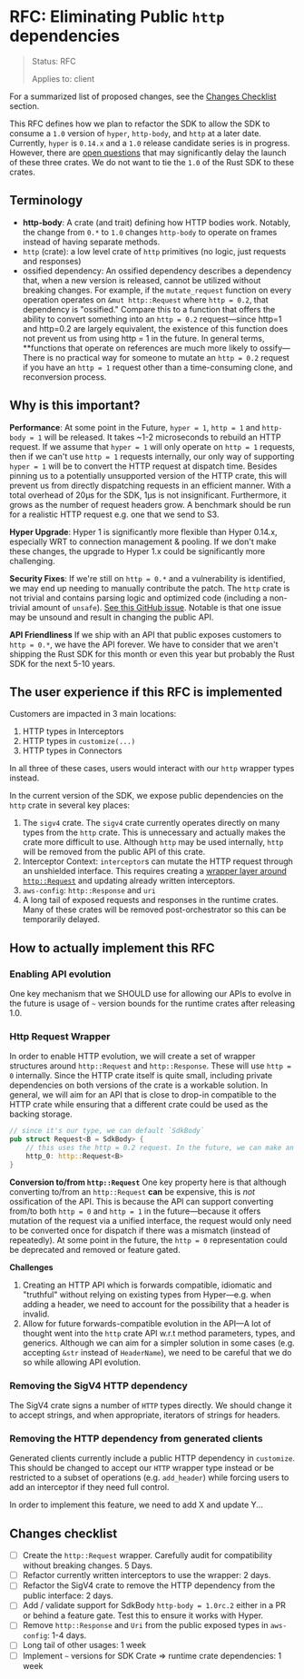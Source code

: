 <!-- Give your RFC a descriptive name saying what it would accomplish or what feature it defines -->
RFC: Eliminating Public `http` dependencies
=============

> Status: RFC
>
> Applies to: client

<!-- A great RFC will include a list of changes at the bottom so that the implementor can be sure they haven't missed anything -->
For a summarized list of proposed changes, see the [Changes Checklist](#changes-checklist) section.

<!-- Insert a short paragraph explaining, at a high level, what this RFC is for -->
This RFC defines how we plan to refactor the SDK to allow the SDK to consume a `1.0` version of `hyper`, `http-body`,
and `http` at a later date. Currently, `hyper` is `0.14.x` and a `1.0` release candidate series is in progress. However,
there are [open questions](https://github.com/orgs/hyperium/projects/1/views/4) that may significantly delay the launch
of
these three crates. We do not want to tie the `1.0` of the Rust SDK to these crates.

<!-- The "Terminology" section is optional but is really useful for defining the technical terms you're using in the RFC -->
Terminology
-----------

- **http-body**: A crate (and trait) defining how HTTP bodies work. Notably, the change from `0.*` to `1.0` changes `http-body`
  to operate on frames instead of having separate methods.
- `http` (crate): a low level crate of `http` primitives (no logic, just requests and responses)
- ossified dependency: An ossified dependency describes a dependency that, when a new version is released, cannot be utilized without breaking changes. For example, if the `mutate_request` function on every operation operates on `&mut http::Request` where `http = 0.2`, that dependency is "ossified." Compare this to a function that offers the ability to convert something into an `http = 0.2` request—since http=1 and http=0.2 are largely equivalent, the
  existence of this function does not prevent us from using http = 1 in the future. In general terms, **functions that operate on references are much more likely to ossify—There is no practical way for someone to mutate an `http = 0.2` request if you have an `http = 1` request other than a time-consuming clone, and reconversion process.

<!-- Explain how users will use this new feature and, if necessary, how this compares to the current user experience -->

## Why is this important?

**Performance**:
At some point in the Future, `hyper = 1`, `http = 1` and `http-body = 1` will be released. It takes ~1-2 microseconds to rebuild an HTTP request. If we assume that `hyper = 1` will only operate on `http = 1` requests, then if we can't use `http = 1` requests internally, our only way of supporting `hyper = 1` will be to convert the HTTP request at dispatch time. Besides pinning us to a potentially unsupported version of the HTTP crate, this will prevent us from directly dispatching requests in an efficient manner. With a total overhead of 20µs for the SDK, 1µs is not insignificant. Furthermore, it grows as the number of request headers grow. A benchmark should be run for a realistic HTTP request e.g. one that we send to S3.

**Hyper Upgrade**:
Hyper 1 is significantly more flexible than Hyper 0.14.x, especially WRT to connection management & pooling. If we don't make these changes, the upgrade to Hyper 1.x could be significantly more challenging.

**Security Fixes**:
If we're still on `http = 0.*` and a vulnerability is identified, we may end up needing to manually contribute the patch. The `http` crate is not trivial and contains parsing logic and optimized code (including a non-trivial amount of `unsafe`). [See this GitHub issue](https://github.com/hyperium/http/issues/412). Notable is that one issue may be unsound and result in changing the public API.

**API Friendliness**
If we ship with an API that public exposes customers to `http = 0.*`, we have the API forever. We have to consider that we aren't shipping the Rust SDK for this month or even this year but probably the Rust SDK for the next 5-10 years.

The user experience if this RFC is implemented
----------------------------------------------
Customers are impacted in 3 main locations:
1. HTTP types in Interceptors
2. HTTP types in `customize(...)`
3. HTTP types in Connectors

In all three of these cases, users would interact with our `http` wrapper types instead.


In the current version of the SDK, we expose public dependencies on the `http` crate in several key places:

1. The `sigv4` crate. The `sigv4` crate currently operates directly on many types from the `http` crate. This is unnecessary and actually makes the crate more difficult to use. Although `http` may be used internally, `http` will be removed from the public API of this crate.
2. Interceptor Context: `interceptor`s can mutate the HTTP request through an unshielded interface. This requires creating a [wrapper layer around `http::Request`](#http-request-wrapper) and updating already written interceptors.
3. `aws-config`: `http::Response` and `uri`
4. A long tail of exposed requests and responses in the runtime crates. Many of these crates will be removed post-orchestrator so this can be temporarily delayed.

<!-- Explain the implementation of this new feature -->
How to actually implement this RFC
----------------------------------

### Enabling API evolution
One key mechanism that we SHOULD use for allowing our APIs to evolve in the future is usage of `~` version bounds for the runtime crates after releasing 1.0.

### Http Request Wrapper

In order to enable HTTP evolution, we will create a set of wrapper structures around `http::Request` and `http::Response`. These will use `http = 0` internally. Since the HTTP crate itself is quite small, including private dependencies on both versions of the crate is a workable solution. In general, we will aim for an API that is close to drop-in compatible to the HTTP crate while ensuring that a different crate could be used as the backing storage.

```rust
// since it's our type, we can default `SdkBody`
pub struct Request<B = SdkBody> {
    // this uses the http = 0.2 request. In the future, we can make an internal enum to allow storing an http = 1
    http_0: http::Request<B>
}
```

**Conversion to/from `http::Request`**
One key property here is that although converting to/from an `http::Request` **can** be expensive, this is *not* ossification of the API. This is because the API can support converting from/to both `http = 0` and `http = 1` in the future—because it offers mutation of the request via a unified interface, the request would only need to be converted once for dispatch if there was a mismatch (instead of repeatedly). At some point in the future, the `http = 0` representation could be deprecated and removed or feature gated.

**Challenges**
1. Creating an HTTP API which is forwards compatible, idiomatic and "truthful" without relying on existing types from Hyper—e.g. when adding a header, we need to account for the possibility that a header is invalid.
2. Allow for future forwards-compatible evolution in the API—A lot of thought went into the `http` crate API w.r.t method parameters, types, and generics. Although we can aim for a simpler solution in some cases (e.g. accepting `&str` instead of `HeaderName`), we need to be careful that we do so while allowing API evolution.

### Removing the SigV4 HTTP dependency
The SigV4 crate signs a number of `HTTP` types directly. We should change it to accept strings, and when appropriate, iterators of strings for headers.

### Removing the HTTP dependency from generated clients
Generated clients currently include a public HTTP dependency in `customize`. This should be changed to accept our `HTTP` wrapper type instead or be restricted to a subset of operations (e.g. `add_header`) while forcing users to add an interceptor if they need full control.


In order to implement this feature, we need to add X and update Y...

<!-- Include a checklist of all the things that need to happen for this RFC's implementation to be considered complete -->
Changes checklist
-----------------

- [ ] Create the `http::Request` wrapper. Carefully audit for compatibility without breaking changes. 5 Days.
- [ ] Refactor currently written interceptors to use the wrapper: 2 days.
- [ ] Refactor the SigV4 crate to remove the HTTP dependency from the public interface: 2 days.
- [ ] Add / validate support for SdkBody `http-body = 1.0rc.2` either in a PR or behind a feature gate. Test this to
  ensure it works with Hyper.
- [ ] Remove `http::Response` and `Uri` from the public exposed types in `aws-config`: 1-4 days.
- [ ] Long tail of other usages: 1 week
- [ ] Implement `~` versions for SDK Crate => runtime crate dependencies: 1 week
